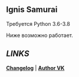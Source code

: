 **Ignis Samurai**
-
Требуется Python 3.6-3.8


Ниже возможно работает.


***LINKS***
-
**[Changelog](CHANGELOG.md)**
|
**[Author VK](https://vk.com/nikitagorshok)**